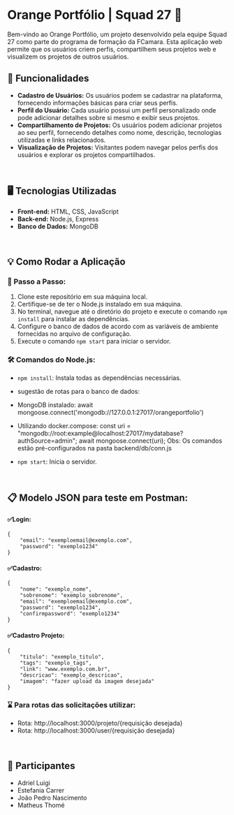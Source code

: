 # Orange Portfólio | Squad 27 🍊

Bem-vindo ao Orange Portfólio, um projeto desenvolvido pela equipe Squad 27 como parte do programa de formação da FCamara. Esta aplicação web permite que os usuários criem perfis, compartilhem seus projetos web e visualizem os projetos de outros usuários.
<br>
## 🚀 Funcionalidades

- **Cadastro de Usuários:** Os usuários podem se cadastrar na plataforma, fornecendo informações básicas para criar seus perfis.
- **Perfil do Usuário:** Cada usuário possui um perfil personalizado onde pode adicionar detalhes sobre si mesmo e exibir seus projetos.
- **Compartilhamento de Projetos:** Os usuários podem adicionar projetos ao seu perfil, fornecendo detalhes como nome, descrição, tecnologias utilizadas e links relacionados.
- **Visualização de Projetos:** Visitantes podem navegar pelos perfis dos usuários e explorar os projetos compartilhados.
<br>

## 🖥️ Tecnologias Utilizadas

- **Front-end:** HTML, CSS, JavaScript
- **Back-end:** Node.js, Express
- **Banco de Dados:** MongoDB
<br>

## 💡  Como Rodar a Aplicação

### 📌 Passo a Passo:

1. Clone este repositório em sua máquina local.
2. Certifique-se de ter o Node.js instalado em sua máquina.
3. No terminal, navegue até o diretório do projeto e execute o comando `npm install` para instalar as dependências.
4. Configure o banco de dados de acordo com as variáveis de ambiente fornecidas no arquivo de configuração. 
5. Execute o comando `npm start` para iniciar o servidor.

### 🛠️ Comandos do Node.js:

- `npm install`: Instala todas as dependências necessárias.

-  sugestão de rotas para o banco de dados:
-  MongoDB instalado:
await mongoose.connect('mongodb://127.0.0.1:27017/orangeportfolio')
-  Utilizando docker.compose:
const uri = "mongodb://root:example@localhost:27017/mydatabase?authSource=admin";
await mongoose.connect(uri);
Obs: Os comandos estão pré-configurados na pasta backend/db/conn.js

- `npm start`: Inicia o servidor.
<br>

## 📋 Modelo JSON para teste em Postman:

#### ✅Login:
    {
        "email": "exemploemail@exemplo.com",
        "password": "exemplo1234"
    }

#### ✅Cadastro: 
    {
        "nome": "exemplo_nome",
        "sobrenome": "exemplo_sobrenome",
        "email": "exemploemail@exemplo.com",
        "password": "exemplo1234",
        "confirmpassword": "exemplo1234"
    }

#### ✅Cadastro Projeto:
    {
        "titulo": "exemplo_titulo",
        "tags": "exemplo_tags",
        "link": "www.exemplo.com.br",
        "descricao": "exemplo_descricao",
        "imagem": "fazer upload da imagem desejada"
    }


### ⌛ Para rotas das solicitações utilizar:

  - Rota: http://localhost:3000/projeto/{requisição desejada}
  - Rota: http://localhost:3000/user/{requisição desejada}
 <br> 

## 👤 Participantes

- Adriel Luigi
- Estefania Carrer
- João Pedro Nascimento
- Matheus Thomé

